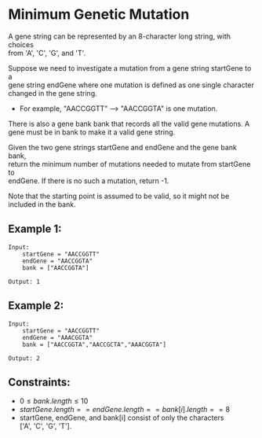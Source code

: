 # Minimum Genetic Mutation

A gene string can be represented by an 8-character long string, with choices  
from 'A', 'C', 'G', and 'T'.

Suppose we need to investigate a mutation from a gene string startGene to a  
gene string endGene where one mutation is defined as one single character  
changed in the gene string.

* For example, "AACCGGTT" --> "AACCGGTA" is one mutation.

There is also a gene bank bank that records all the valid gene mutations. A  
gene must be in bank to make it a valid gene string.

Given the two gene strings startGene and endGene and the gene bank bank,  
return the minimum number of mutations needed to mutate from startGene to  
endGene. If there is no such a mutation, return -1.

Note that the starting point is assumed to be valid, so it might not be  
included in the bank.

 

## Example 1:

    Input: 
        startGene = "AACCGGTT"
        endGene = "AACCGGTA"
        bank = ["AACCGGTA"]

    Output: 1

## Example 2:

    Input: 
        startGene = "AACCGGTT"
        endGene = "AAACGGTA"
        bank = ["AACCGGTA","AACCGCTA","AAACGGTA"]

    Output: 2

 

## Constraints:

* $0 \le bank.length \le 10$
* $startGene.length == endGene.length == bank[i].length == 8$
* startGene, endGene, and bank[i] consist of only the characters  
['A', 'C', 'G', 'T'].

